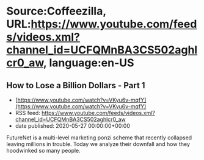 # Source:Coffeezilla, URL:https://www.youtube.com/feeds/videos.xml?channel_id=UCFQMnBA3CS502aghlcr0_aw, language:en-US

## How to Lose a Billion Dollars - Part 1
 - [https://www.youtube.com/watch?v=VKyu6v-mqfY](https://www.youtube.com/watch?v=VKyu6v-mqfY)
 - RSS feed: https://www.youtube.com/feeds/videos.xml?channel_id=UCFQMnBA3CS502aghlcr0_aw
 - date published: 2020-05-27 00:00:00+00:00

FutureNet is a multi-level marketing ponzi scheme that recently collapsed leaving millions in trouble. Today we analyze their downfall and how they hoodwinked so many people.

